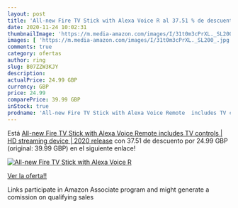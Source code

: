 ```yaml
---
layout: post
title: 'All-new Fire TV Stick with Alexa Voice R al 37.51 % de descuento'
date: 2020-11-24 10:02:31
thumbnailImage: 'https://m.media-amazon.com/images/I/31t0m3cPrXL._SL200_.jpg'
images: [ 'https://m.media-amazon.com/images/I/31t0m3cPrXL._SL200_.jpg' ]
comments: true
category: ofertas
author: ring
slug: B07ZZW3KJY
description:
actualPrice: 24.99 GBP
currency: GBP
price: 24.99
comparePrice: 39.99 GBP
inStock: true
prodname: 'All-new Fire TV Stick with Alexa Voice Remote  includes TV controls  | HD streaming device | 2020 release'
---
```


Está [All-new Fire TV Stick with Alexa Voice Remote  includes TV controls  | HD streaming device | 2020 release](https://www.amazon.co.uk/dp/B07ZZW3KJY/?tag=tolees0a-21) con 37.51 de descuento por 24.99 GBP (original: 39.99 GBP) en el siguiente enlace!

[![All-new Fire TV Stick with Alexa Voice R](https://m.media-amazon.com/images/I/31t0m3cPrXL._SL200_.jpg)](https://www.amazon.co.uk/dp/B07ZZW3KJY/?tag=tolees0a-21)

[Ver la oferta!!](https://www.amazon.co.uk/dp/B07ZZW3KJY/?tag=tolees0a-21)

Links participate in Amazon Associate program and might generate a comission on qualifying sales


